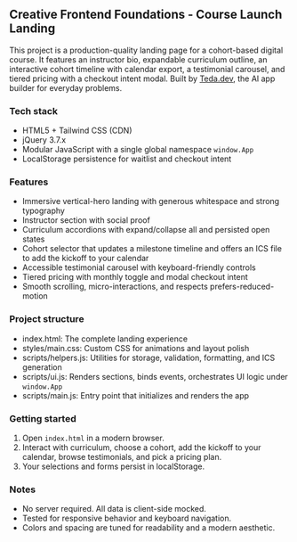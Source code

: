 ## Creative Frontend Foundations - Course Launch Landing

This project is a production-quality landing page for a cohort-based digital course. It features an instructor bio, expandable curriculum outline, an interactive cohort timeline with calendar export, a testimonial carousel, and tiered pricing with a checkout intent modal. Built by [Teda.dev](https://teda.dev), the AI app builder for everyday problems.

### Tech stack
- HTML5 + Tailwind CSS (CDN)
- jQuery 3.7.x
- Modular JavaScript with a single global namespace `window.App`
- LocalStorage persistence for waitlist and checkout intent

### Features
- Immersive vertical-hero landing with generous whitespace and strong typography
- Instructor section with social proof
- Curriculum accordions with expand/collapse all and persisted open states
- Cohort selector that updates a milestone timeline and offers an ICS file to add the kickoff to your calendar
- Accessible testimonial carousel with keyboard-friendly controls
- Tiered pricing with monthly toggle and modal checkout intent
- Smooth scrolling, micro-interactions, and respects prefers-reduced-motion

### Project structure
- index.html: The complete landing experience
- styles/main.css: Custom CSS for animations and layout polish
- scripts/helpers.js: Utilities for storage, validation, formatting, and ICS generation
- scripts/ui.js: Renders sections, binds events, orchestrates UI logic under `window.App`
- scripts/main.js: Entry point that initializes and renders the app

### Getting started
1. Open `index.html` in a modern browser.
2. Interact with curriculum, choose a cohort, add the kickoff to your calendar, browse testimonials, and pick a pricing plan.
3. Your selections and forms persist in localStorage.

### Notes
- No server required. All data is client-side mocked.
- Tested for responsive behavior and keyboard navigation.
- Colors and spacing are tuned for readability and a modern aesthetic.
